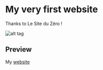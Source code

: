 # My very first website

Thanks to Le Site du Zéro !

![alt tag](https://user-images.githubusercontent.com/56133015/112021725-dfd70080-8b31-11eb-8b28-17e7b65cdda9.jpg)

## Preview

My [website](https://www.antoine-traductions.com/)
